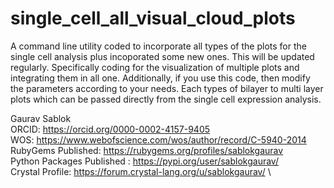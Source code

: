 # single_cell_all_visual_cloud_plots
A command line utility coded to incorporate all types of the plots for the single cell analysis plus incoporated some new ones. This will be updated regularly. Specifically coding for the visualization of multiple plots and integrating them in all one. Additionally, if you use this code, then modify the parameters according to your needs. Each types of bilayer to multi layer plots which can be passed directly from the single cell expression analysis. 

Gaurav Sablok \
ORCID: https://orcid.org/0000-0002-4157-9405 \
WOS: https://www.webofscience.com/wos/author/record/C-5940-2014 \
RubyGems Published: https://rubygems.org/profiles/sablokgaurav \
Python Packages Published : https://pypi.org/user/sablokgaurav/ \
Crystal Profile: https://forum.crystal-lang.org/u/sablokgaurav/ \
